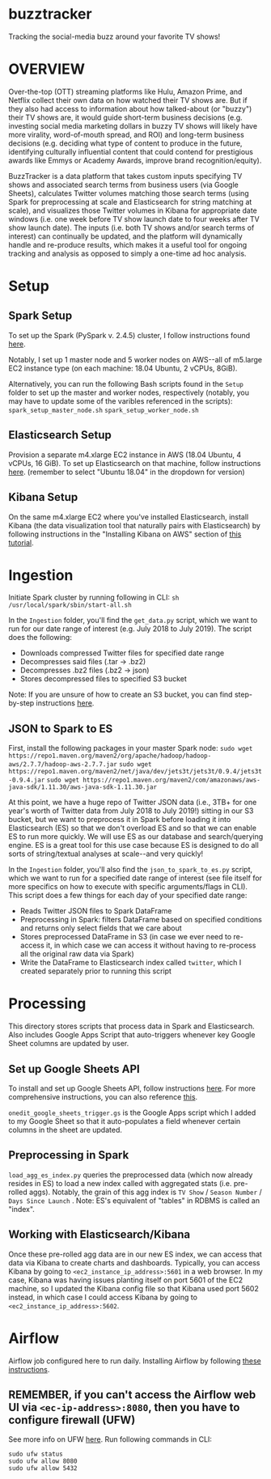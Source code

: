 # buzztracker
Tracking the social-media buzz around your favorite TV shows!


# OVERVIEW

Over-the-top (OTT) streaming platforms like Hulu, Amazon Prime, and Netflix collect their own data on how watched their TV shows are. But if they also had access to information about how talked-about (or "buzzy") their TV shows are, it would guide short-term business decisions (e.g. investing social media marketing dollars in buzzy TV shows will likely have more virality, word-of-mouth spread, and ROI) and long-term business decisions (e.g. deciding what type of content to produce in the future, identifying culturally influential content that could contend for prestigious awards like Emmys or Academy Awards, improve brand recognition/equity).

BuzzTracker is a data platform that takes custom inputs specifying TV shows and associated search terms from business users (via Google Sheets), calculates Twitter volumes matching those search terms (using Spark for preprocessing at scale and Elasticsearch for string matching at scale), and visualizes those Twitter volumes in Kibana for appropriate date windows (i.e. one week before TV show launch date to four weeks after TV show launch date). The inputs (i.e. both TV shows and/or search terms of interest) can continually be updated, and the platform will dynamically handle and re-produce results, which makes it a useful tool for ongoing tracking and analysis as opposed to simply a one-time ad hoc analysis.


# Setup
## Spark Setup
To set up the Spark (PySpark v. 2.4.5) cluster, I follow instructions found [here](https://blog.insightdatascience.com/simply-install-spark-cluster-mode-341843a52b88).

Notably, I set up 1 master node and 5 worker nodes on AWS--all of m5.large EC2 instance type (on each machine: 18.04 Ubuntu, 2 vCPUs, 8GiB).

Alternatively, you can run the following Bash scripts found in the `Setup` folder to set up the master and worker nodes, respectively (notably, you may have to update some of the varibles referenced in the scripts):
`spark_setup_master_node.sh`
`spark_setup_worker_node.sh`

## Elasticsearch Setup
Provision a separate m4.xlarge EC2 instance in AWS (18.04 Ubuntu, 4 vCPUs, 16 GiB). To set up Elasticsearch on that machine, follow instructions [here](https://www.digitalocean.com/community/tutorials/how-to-install-and-configure-elasticsearch-on-ubuntu-18-04). (remember to select "Ubuntu 18.04" in the dropdown for version)

## Kibana Setup
On the same m4.xlarge EC2 where you've installed Elasticsearch, install Kibana (the data visualization tool that naturally pairs with Elasticsearch) by following instructions in the "Installing Kibana on AWS" section of [this tutorial](https://logz.io/blog/install-elk-stack-amazon-aws/).


# Ingestion
Initiate Spark cluster by running following in CLI: `sh /usr/local/spark/sbin/start-all.sh`

In the `Ingestion` folder, you'll find the `get_data.py` script, which we want to run for our date range of interest (e.g. July 2018 to July 2019). The script does the following:
* Downloads compressed Twitter files for specified date range
* Decompresses said files (.tar -> .bz2)
* Decompresses .bz2 files (.bz2 -> json)
* Stores decompressed files to specified S3 bucket

Note: If you are unsure of how to create an S3 bucket, you can find step-by-step instructions [here](https://docs.aws.amazon.com/AmazonS3/latest/gsg/CreatingABucket.html).

## JSON to Spark to ES
First, install the following packages in your master Spark node:
`sudo wget https://repo1.maven.org/maven2/org/apache/hadoop/hadoop-aws/2.7.7/hadoop-aws-2.7.7.jar`
`sudo wget https://repo1.maven.org/maven2/net/java/dev/jets3t/jets3t/0.9.4/jets3t-0.9.4.jar`
`sudo wget https://repo1.maven.org/maven2/com/amazonaws/aws-java-sdk/1.11.30/aws-java-sdk-1.11.30.jar`

At this point, we have a huge repo of Twitter JSON data (i.e., 3TB+ for one year's worth of Twitter data from July 2018 to July 2019!) sitting in our S3 bucket, but we want to preprocess it in Spark before loading it into Elasticsearch (ES) so that we don't overload ES and so that we can enable ES to run more quickly. We will use ES as our database and search/querying engine. ES is a great tool for this use case because ES is designed to do all sorts of string/textual analyses at scale--and very quickly!

In the `Ingestion` folder, you'll also find the `json_to_spark_to_es.py` script, which we want to run for a specified date range of interest  (see file itself for more specifics on how to execute with specific arguments/flags in CLI). This script does a few things for each day of your specified date range:
* Reads Twitter JSON files to Spark DataFrame
* Preprocessing in Spark: filters DataFrame based on specified conditions and returns only select fields that we care about
* Stores preprocessed DataFrame in S3 (in case we ever need to re-access it, in which case we can access it without having to re-process all the original raw data via Spark)
* Write the DataFrame to Elasticsearch index called `twitter`, which I created separately prior to running this script


# Processing
This directory stores scripts that process data in Spark and Elasticsearch. Also includes Google Apps Script that auto-triggers whenever key Google Sheet columns are updated by user.

## Set up Google Sheets API
To install and set up Google Sheets API, follow instructions [here](https://developers.google.com/sheets/api/quickstart/python).
For more comprehensive instructions, you can also reference [this](https://towardsdatascience.com/accessing-google-spreadsheet-data-using-python-90a5bc214fd2).

`onedit_google_sheets_trigger.gs` is the Google Apps script which I added to my Google Sheet so that it auto-populates a field whenever certain columns in the sheet are updated.

## Preprocessing in Spark
`load_agg_es_index.py` queries the preprocessed data (which now already resides in ES) to load a new index called with aggregated stats (i.e. pre-rolled aggs). Notably, the grain of this agg index is `TV Show` / `Season Number` / `Days Since Launch` . Note: ES's equivalent of "tables" in RDBMS is called an "index".

## Working with Elasticsearch/Kibana
Once these pre-rolled agg data are in our new ES index, we can access that data via Kibana to create charts and dashboards. Typically, you can access Kibana by going to `<ec2_instance_ip_address>:5601` in a web browser. In my case, Kibana was having issues planting itself on port 5601 of the EC2 machine, so I updated the Kibana config file so that Kibana used port 5602 instead, in which case I could access Kibana by going to `<ec2_instance_ip_address>:5602`.


# Airflow
Airflow job configured here to run daily.
Installing Airflow by following [these instructions](https://medium.com/@abraham.pabbathi/airflow-on-aws-ec2-instance-with-ubuntu-aff8d3206171).

## REMEMBER, if you can't access the Airflow web UI via `<ec-ip-address>:8080`, then you have to configure firewall (UFW)
See more info on UFW [here](https://linuxconfig.org/how-to-configure-firewall-in-ubuntu-18-04).
Run following commands in CLI:
```
sudo ufw status
sudo ufw allow 8080
sudo ufw allow 5432
```
